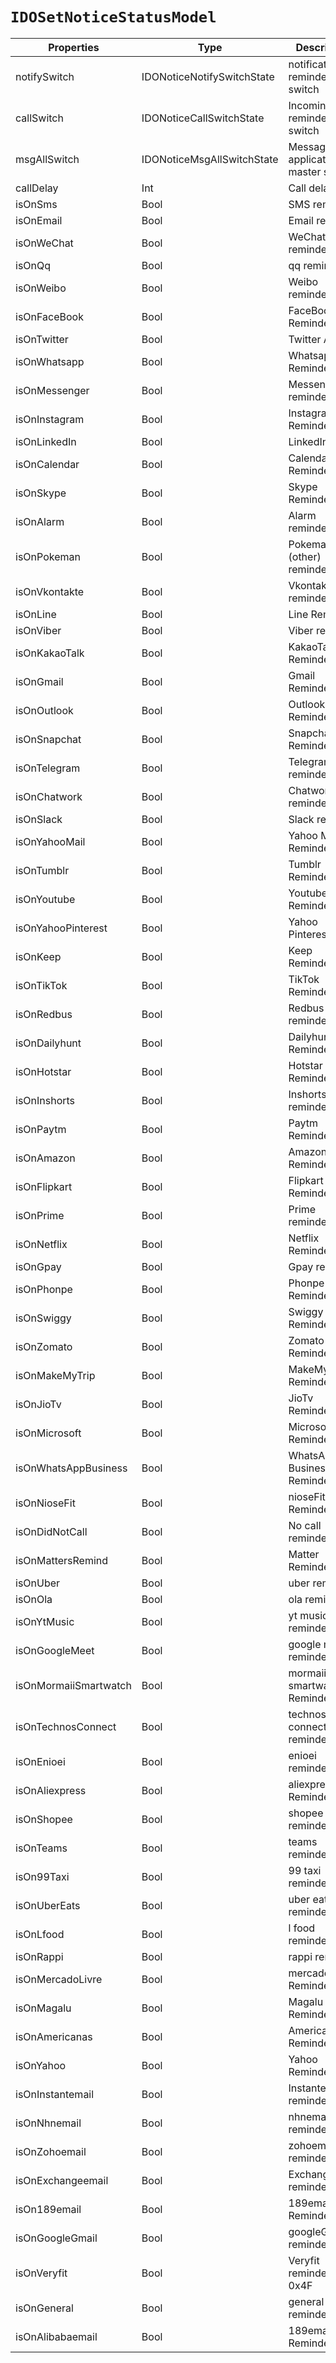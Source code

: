 # `IDOSetNoticeStatusModel`

| Properties | Type | Description |
| -------------------------- | -------------------------- | -------------------------- |
| notifySwitch | IDONoticeNotifySwitchState | notification reminder switch |
| callSwitch | IDONoticeCallSwitchState | Incoming call reminder switch |
| msgAllSwitch | IDONoticeMsgAllSwitchState | Message application master switch |
| callDelay | Int | Call delay |
| isOnSms | Bool | SMS reminder |
| isOnEmail | Bool | Email reminder |
| isOnWeChat | Bool | WeChat reminder |
| isOnQq | Bool | qq reminder |
| isOnWeibo | Bool | Weibo reminder |
| isOnFaceBook | Bool | FaceBook Reminder |
| isOnTwitter | Bool | Twitter Alert |
| isOnWhatsapp | Bool | Whatsapp Reminder |
| isOnMessenger | Bool | Messenger reminder |
| isOnInstagram | Bool | Instagram Reminder |
| isOnLinkedIn | Bool | LinkedIn Alert |
| isOnCalendar | Bool | Calendar Reminder |
| isOnSkype | Bool | Skype Reminder |
| isOnAlarm | Bool | Alarm reminder |
| isOnPokeman | Bool | Pokeman (other) reminder |
| isOnVkontakte | Bool | Vkontakte reminder |
| isOnLine | Bool | Line Reminder |
| isOnViber | Bool | Viber reminder |
| isOnKakaoTalk | Bool | KakaoTalk Reminder |
| isOnGmail | Bool | Gmail Reminder |
| isOnOutlook | Bool | Outlook Reminder |
| isOnSnapchat | Bool | Snapchat Reminder |
| isOnTelegram | Bool | Telegram reminder |
| isOnChatwork | Bool | Chatwork reminder |
| isOnSlack | Bool | Slack reminder |
| isOnYahooMail | Bool | Yahoo Mail Reminder |
| isOnTumblr | Bool | Tumblr Reminder |
| isOnYoutube | Bool | Youtube Reminder |
| isOnYahooPinterest | Bool | Yahoo Pinterest Alert |
| isOnKeep | Bool | Keep Reminder |
| isOnTikTok | Bool | TikTok Reminder |
| isOnRedbus | Bool | Redbus reminder |
| isOnDailyhunt | Bool | Dailyhunt Reminder |
| isOnHotstar | Bool | Hotstar Reminder |
| isOnInshorts | Bool | Inshorts reminder |
| isOnPaytm | Bool | Paytm Reminder |
| isOnAmazon | Bool | Amazon Reminder |
| isOnFlipkart | Bool | Flipkart Reminder |
| isOnPrime | Bool | Prime reminder |
| isOnNetflix | Bool | Netflix Reminder |
| isOnGpay | Bool | Gpay reminder |
| isOnPhonpe | Bool | Phonpe Reminder |
| isOnSwiggy | Bool | Swiggy Reminder |
| isOnZomato | Bool | Zomato Reminder |
| isOnMakeMyTrip | Bool | MakeMyTrip Reminder |
| isOnJioTv | Bool | JioTv Reminder |
| isOnMicrosoft | Bool | Microsoft Reminder |
| isOnWhatsAppBusiness | Bool | WhatsApp Business Reminder |
| isOnNioseFit | Bool | nioseFit Reminder |
| isOnDidNotCall | Bool | No call reminder |
| isOnMattersRemind | Bool | Matter Reminder |
| isOnUber | Bool | uber reminder |
| isOnOla | Bool | ola reminder |
| isOnYtMusic | Bool | yt music reminder |
| isOnGoogleMeet | Bool | google meet reminder |
|isOnMormaiiSmartwatch | Bool | mormaii smartwatch Reminder |
| isOnTechnosConnect | Bool | technos connect reminder |
| isOnEnioei | Bool | enioei reminder |
| isOnAliexpress | Bool | aliexpress Reminder |
| isOnShopee | Bool | shopee reminder |
| isOnTeams | Bool | teams reminder |
| isOn99Taxi | Bool | 99 taxi reminder |
| isOnUberEats | Bool | uber eats reminder |
| isOnLfood | Bool | l food reminder |
| isOnRappi | Bool | rappi reminder |
| isOnMercadoLivre | Bool | mercado Livre Reminder |
| isOnMagalu | Bool | Magalu Reminder |
| isOnAmericanas | Bool | Americanas Reminder |
| isOnYahoo | Bool | Yahoo Reminder |
| isOnInstantemail | Bool | Instantemail reminder |
| isOnNhnemail | Bool | nhnemail reminder |
| isOnZohoemail | Bool | zohoemail reminder |
| isOnExchangeemail | Bool | Exchangeemail reminder |
| isOn189email | Bool | 189email Reminder |
| isOnGoogleGmail | Bool | googleGmail reminder |
| isOnVeryfit | Bool | Veryfit reminder menu 0x4F |
| isOnGeneral | Bool | general reminder |
| isOnAlibabaemail | Bool | 189email Reminder |